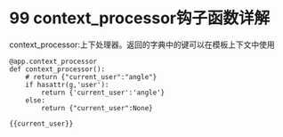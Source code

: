 # 99 context\_processor钩子函数详解

context\_processor:上下处理器。返回的字典中的键可以在模板上下文中使用

```text
@app.context_processor
def context_processor():
    # return {"current_user":"angle"}
    if hasattr(g,'user'):
        return {'current_user':'angle'}
    else:
        return {"current_user":None}

{{current_user}}
```

